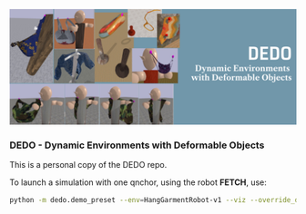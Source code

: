 ![DEDO  - Dynamic Environments with Deformable Objects](images/imgs/header.jpg)
### DEDO  - Dynamic Environments with Deformable Objects
This is a personal copy of the DEDO repo.

To launch a simulation with one qnchor, using the robot **FETCH**, use:
```bash
python -m dedo.demo_preset --env=HangGarmentRobot-v1 --viz --override_deform_obj "cloth/apron_5.obj" --robot_name fetch --debug false
```